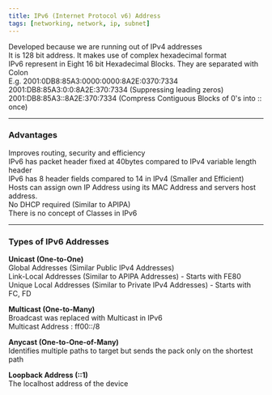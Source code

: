 ```yaml
---
title: IPv6 (Internet Protocol v6) Address
tags: [networking, network, ip, subnet]
---
```


Developed because we are running out of IPv4 addresses  
It is 128 bit address. It makes use of complex hexadecimal format  
IPv6 represent in Eight 16 bit Hexadecimal Blocks. They are separated with Colon  
E.g. 2001:0DB8:85A3:0000:0000:8A2E:0370:7334  
2001:DB8:85A3:0:0:8A2E:370:7334 (Suppressing leading zeros)  
2001:DB8:85A3::8A2E:370:7334 (Compress Contiguous Blocks of 0's into :: once)

---

### Advantages

Improves routing, security and efficiency  
IPv6 has packet header fixed at 40bytes compared to IPv4 variable length header  
IPv6 has 8 header fields compared to 14 in IPv4 (Smaller and Efficient)  
Hosts can assign own IP Address using its MAC Address and servers host address.  
No DHCP required (Similar to APIPA)  
There is no concept of Classes in IPv6

---

### Types of IPv6 Addresses

**Unicast (One-to-One)**  
Global Addresses (Similar Public IPv4 Addresses)  
Link-Local Addresses (Similar to APIPA Addresses) - Starts with FE80  
Unique Local Addresses (Similar to Private IPv4 Addresses) - Starts with FC, FD

**Multicast (One-to-Many)**  
Broadcast was replaced with Multicast in IPv6  
Multicast Address : ff00::/8

**Anycast (One-to-One-of-Many)**  
Identifies multiple paths to target but sends the pack only on the shortest path

**Loopback Address (::1)**  
The localhost address of the device
